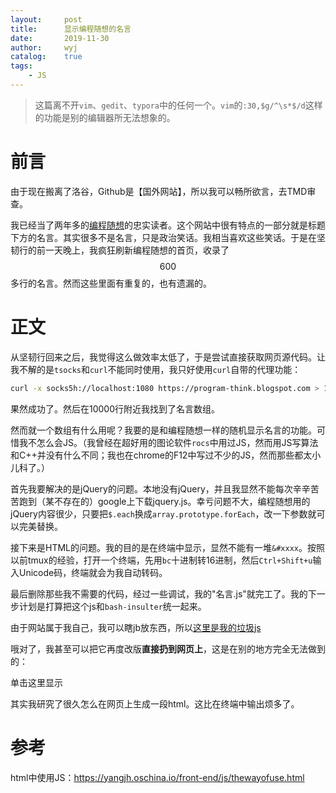 ```yaml
---
layout:		post
title:		显示编程随想的名言
date:		2019-11-30
author:		wyj
catalog:	true
tags:
    - JS
---
```


> 这篇离不开`vim`、`gedit`、`typora`中的任何一个。`vim`的`:30,$g/^\s*$/d`这样的功能是别的编辑器所无法想象的。

# 前言

由于现在搬离了洛谷，Github是【国外网站】，所以我可以畅所欲言，去TMD审查。

我已经当了两年多的[编程随想](https://program-think.blogspot.com/)的忠实读者。这个网站中很有特点的一部分就是标题下方的名言。其实很多不是名言，只是政治笑话。我相当喜欢这些笑话。于是在坚韧行的前一天晚上，我疯狂刷新编程随想的首页，收录了$$600$$多行的名言。然而这些里面有重复的，也有遗漏的。

# 正文

从坚韧行回来之后，我觉得这么做效率太低了，于是尝试直接获取网页源代码。让我不解的是`tsocks`和`curl`不能同时使用，我只好使用`curl`自带的代理功能：

```bash
curl -x socks5h://localhost:1080 https://program-think.blogspot.com > 1.html
```

果然成功了。然后在10000行附近我找到了名言数组。

然而就一个数组有什么用呢？我要的是和编程随想一样的随机显示名言的功能。可惜我不怎么会JS。（我曾经在超好用的图论软件`rocs`中用过JS，然而用JS写算法和C++并没有什么不同；我也在chrome的F12中写过不少的JS，然而那些都太小儿科了。）

首先我要解决的是jQuery的问题。本地没有jQuery，并且我显然不能每次辛辛苦苦跑到（某不存在的）google上下载jquery.js。幸亏问题不大，编程随想用的jQuery内容很少，只要把`$.each`换成`array.prototype.forEach`，改一下参数就可以完美替换。

接下来是HTML的问题。我的目的是在终端中显示，显然不能有一堆`&#xxxx`。按照以前tmux的经验，打开一个终端，先用`bc`十进制转16进制，然后`Ctrl+Shift+u`输入Unicode码，终端就会为我自动转码。

最后删除那些我不需要的代码，经过一些调试，我的"名言.js"就完工了。我的下一步计划是打算把这个js和`bash-insulter`统一起来。

由于网站属于我自己，我可以瞎jb放东西，所以[这里是我的垃圾js](https://2o181o28.github.io/js/program-think.js)

哦对了，我甚至可以把它再度改版**直接扔到网页上**，这是在别的地方完全无法做到的：

<script type='text/javascript'>
function assert(bCondition, sDesc)
{
  if(!bCondition)
  {
    sDesc = (sDesc || "Assertion failed!");
    throw (typeof Error !== "undefined") ? new Error(sDesc) : sDesc;
  }
}
String.prototype.multiReplace = function(arrSyntax)  // helper
{
  assert(Array.isArray(arrSyntax), "String.multiReplace: Invalid 'arrSyntax'!");
  var sRtn = this;
  arrSyntax.forEach(syntax => (sRtn = sRtn.replace(syntax[0], syntax[1]) ));
  return sRtn;
};
m_mapMaxim =
  {
    arrDefault : [
      "一个人的价值, 在于他贡献了什么, 而不在于他获得了什么!	@爱因斯坦",
      "你若喜爱你自己的价值, 你就得给世界创造价值!	@歌德",
      "我从来不把安逸和享乐当作生活目的; 	对这种伦理基础, 我称之为[猪栏的理想]	@爱因斯坦	/2012/04/weekly-share-0.html",
      "未经反思自省的人生不值得去过	The unexamined life is not worth living.	@苏格拉底 (哲学之父)",
      "大多数人在20到30岁就已经过完自己的一生; 	一过了这个年龄段, 他们就变成自己的影子, 以后的生命只是在不断重复自己...	@<约翰.克里斯朵夫>罗曼.罗兰 (作家 诺贝尔奖得主)",
      "活着, 如同生命最后一天般活着; 	学习, 如同永远活着般学习!	@圣雄甘地 (印度国父)",
      "人所面对的绝境, 在很多情况下都不是生存的绝境, 而是[精神]的绝境!",
      "世上只有一种英雄主义 -- 就是在认清生活的真相之后依然热爱生活	@罗曼.罗兰 (作家 诺贝尔奖得主)",
      "人的一切痛苦都是源于对自己无能的愤怒	@王小波 (作家)",
      "Stay hungry. Stay foolish.	@乔布斯引自<全球概览>	/2012/04/weekly-share-0.html",
      "人生中最大的两个财富是: 你的[才华]和你的[时间]&#12290;	才华越来越多而时间越来越少&#12290;我们的一生就是用时间来换取才华&#12290;",
      "拥有追随自己内心与直觉的勇气 -- 你的内心与直觉多少已经知道你真正想要成为什么样的人	Have the courage to follow your heart and intuition. They somehow already know what you truly want to become.	@乔布斯	/2012/04/weekly-share-0.html",
      "善良比聪明重要 -- 聪明是一种天赋, 而善良是一种选择	Cleverness is a gift, kindness is a choice.	@贝佐斯 (亚马逊公司创始人)",
      "我每天都自问: '如果今天是我生命的最后一天, 我还会做今天要做的事情吗?'	如果连续很多天得到[否定]的回答, 那我就需要作出一些改变了&#12290;	@乔布斯	/2012/04/weekly-share-0.html",
      "预测未来最好的方法就是去创造未来	@林肯 (美国前总统)",
      "没有人可以回到过去, 重新开始; 	但谁都可以从现在开始, 书写一个全然不同的结局!",
      "人生最大的痛苦不是失败	而是没有经历自己想要经历的一切",
      "许多人所谓的成熟, 不过是被习俗磨去了棱角, 变得世故而实际了; 那不是成熟, 而是精神的早衰和个性的夭亡!	真正的成熟, 应当是独特个性的形成, 真实自我的发现, 精神上的结果和丰收&#12290;	@<在世纪的转折点上>尼采 (哲学家 思想家)",
      "这辈子没法做太多的事情, 所以每一件都要做到精彩绝伦!	@乔布斯",
      "你的时间有限, 所以不要浪费时间去重复别人的生活!	Your time is limited, so don`t waste it living someone else`s life.	@乔布斯	/2012/04/weekly-share-0.html",
      "每个人出生的时候都是原创	可悲的是很多人渐渐都成了盗版",
      "时间会刺破青春的华丽精致 	会把平行线刻上美人的额角 	会吃掉稀世之珍和天生丽质 	什么都逃不过它横扫的镰刀	@莎士比亚",
      "死亡是生命中最好的发明 -- 它把旧的清除以便给新的让路	@乔布斯",
      "一年之计 莫如树谷	十年之计 莫如树木	终身之计 莫如树人	@<管子>",
      "非淡泊无以明志	非宁静无以致远	@<淮南子>刘安",
      "你若不想做, 总能找到借口	你若想做, 总会找到方法	@阿拉伯谚语",
      "想得到你从未拥有过的东西	就必须做你从未做过的事情",
      "你若失去了财产, 你只失去了一点儿; 	你若失去了荣誉, 你就失去了许多; 	你若失去了勇气, 你就把一切都失去了!	@歌德",
      "那不能杀死我的, 使我更强!	What does not kill me, makes me stronger.	@尼采 (哲学家 思想家)	/2018/12/Book-Review-Antifragile-Things-That-Gain-from-Disorder.html",
      "对爱情的渴望, 对知识的追求, 对人类苦难不可遏制的同情心, 这三种纯洁而无比强烈的激情支配着我的一生&#12290;	Three passions, simple but overwhelmingly strong, have governed my life: the longing for love, the search for knowledge, and unbearable pity for the suffering of mankind.	@<我为什么而活着>罗素 (哲学家 数学家 思想家)",
      "围在城里的人想逃出来, 城外的人想冲进去; 	对婚姻也罢, 职业也罢, 人生的愿望大都如此!	@<围城>钱钟书",
      "授人以鱼不如授人以渔!	授人以鱼只救一时之急, 授人以渔则可解一生之需!	(注: 这也是俺博客的宗旨)"
    ],
    arrThink : [
      "兴趣是最好的老师	@爱因斯坦	/2015/12/Hobbies-and-Interests.html",
      "知识上的投资总能得到最好的回报	@富兰克林 (美国开国元勋 物理学家 作家)	/2013/09/knowledge-structure.html",
      "学习不是填满水桶, 而是点燃火焰!	Education is not the filling of a pail but the lighting of a fire.	@叶芝 (爱尔兰诗人)",
      "我唯一能确定的就是自己的[无知]	I know nothing except the fact of my ignorance.	@苏格拉底 (哲学之父)",
      "真正的无知[不是]知识的贫乏	而是拒绝获取知识	@波普尔 (哲学家 思想家)",
      "读书是在别人思想的帮助下建立自己的思想	@尼古拉.鲁巴金 (作家)	/2013/04/how-to-read-book.html",
      "不要盲目地崇拜任何权威 -- 因为你总能找到相反的权威	@罗素 (哲学家 数学家 思想家)	/2014/05/fans-and-idolatry.html",
      "不必为自己的独特看法而害怕	因为我们现在所接受的常识都曾是独特看法	@<自由思想的十诫>罗素 (哲学家 数学家 思想家)",
      "仅仅凭借信仰跟从就等于[盲从]	To follow by faith alone is to follow blindly.	@富兰克林 (美国开国元勋 物理学家 作家)",
      "想象力比知识更重要!	因为知识是有限的, 而想象力概括着世界的一切, 推动着进步, 并且是知识进化的源泉	@爱因斯坦",
      "要打破人的偏见比崩解一个原子还难!	@爱因斯坦",
      "大多数人宁愿相信[美丽的谎言]	而不愿意直面[丑陋的真相]",
      "你要按你所想的去生活	否则你迟早会按你所生活的去想",
      "知人者智 自知者明	胜人者有力 自胜者强	@<道德经>",
      "大多数人宁愿死去也不愿思考	事实上他们也确实到死都没有思考	@罗素 (哲学家 数学家 思想家)",
      "对知识分子而言, 成为思维的精英比成为道德的精英更重要!	@王小波 (作家)",
      "只有两样东西可能是无限的 -- 宇宙的大小和人类的愚蠢	不过, 对于前者我不太确定 :-)	@爱因斯坦"
    ],
    arrProgram : [
      "没有银弹(万能药)	NO silver bullet	@<人月神话>Fred Brooks (图灵奖得主)	/2009/03/book-review-mythical-man-month.html",
      "编程的艺术就是处理复杂性的艺术	@Edsger Dijkstra (图灵奖得主)",
      "简单即是美	Simple is beautiful",
      "简单是可靠的先决条件	Simplicity is prerequisite for reliability.	@Edsger Dijkstra (图灵奖得主)",
      "优秀软件的作用是让复杂的东西看起来简单	@Grady Booch (UML 创始人之一)",
      "设计软件有两种方法: 一种是简单到极致而明显没有缺陷; 另一种是复杂到极致以至于没有明显的缺陷&#12290;前者要难得多!	There are two ways of constructing a software design: One way is to make it so simple that there are obviously no deficiencies, and the other way is to make it so complicated that there are no obvious deficiencies. The first method is far more difficult.	@C.A.R.Hoare (图灵奖得主 算法大牛)",
      "优秀的设计在不断地演化	糟糕的设计在不断地打补丁",
      "最纯粹&#12289;最抽象的设计难题就是设计桥梁 -- 你面对的问题是: 如何用最少的材料, 跨越给定的距离&#12290;	@保罗.格雷汉姆 (顶级黑客 硅谷创业教父)",
      "从不同的层次审视你的设计",
      "在软件[可重用]之前先得[可用]	@Ralph Johnson (设计模式四人帮之一)",
      "软件设计就像做爱, 一次犯错, 你要用余下的一生来维护 :-)	@Michael Sinz",
      "更好的工具未必能做出更好的设计",
      "好的程序员是那种过单行道马路都要往两边看的人	@Doug Linder",
      "好的程序代码本身就是最好的文档	@<代码大全>Steve McConnell",
      "程序必须首先让人类可以理解 然后顺便让机器能执行	@<SICP>",
      "假如程序代码和注释不一致, 那么很可能两者都是错的!	When code and comments disagree, both are probably wrong.	@Norm Schryer (贝尔实验室科学家)",
      "你写下的任何代码, 六个月后再去看, 都像是别人写的 :-)	@Tom Cargill (贝尔实验室科学家)",
      "程序员花90%的时间完成90%的代码量, 	但是剩下的10%代码要再花费90%的开发时间 (90-90法则)	@Tom Cargill (贝尔实验室科学家)",
      "不能影响你编程观点的语言, 不值得你去学!	@Alan Perlis (第一个图灵奖得主)",
      "世界上只有两种编程语言 -- 要么充满了抱怨; 要么没人使用 :-)	@Bjarne Stroustrup (C++ 之父)",
      "没有哪种编程语言能阻止程序员写出糟糕的代码, 不管这种语言的结构有多么好!	@Larry Flon",
      "C 语言诡异离奇, 缺陷重重, 但却获得了巨大的成功 :-)	@Dennis Ritchie (C 语言之父 Unix 之父)",
      "(相对 C 而言)在 C++ 里, 想搬起石头砸自己的脚更为困难了; 	不过一旦你真这么做了, 整条腿都得报销 :-)	@Bjarne Stroustrup (C++之父)",
      "Java 与 JavaScript 的关系, 如同雷锋与雷峰塔的关系 :-)",
      "在理论上, 理论和实践是没有差异的; 但在实践中, 是有差异的!	In theory, there is no difference between theory and practice. But in practice, there is.	@Snepscheut",
      "在进度落后的项目中增加人手只会导致进度更加落后	@<人月神话>Fred Brooks (图灵奖得主)	/2009/03/book-review-mythical-man-month.html",
      "用代码行数测算软件开发进度 如同 按重量测算飞机的制造进度	@比尔.盖茨",
      "在水上行走和按需求文档开发软件都很容易 -- 前提是它们都处于冻结状态	@Edward V Berard",
      "乐观主义是软件开发的职业病	用户反馈则是其治疗方法	@Kent Beck (Extreme Programming 之父)",
      "软件开发是一场程序员和上帝的竞赛: 	程序员要开发出更强更好&#12289;连傻瓜都会用的软件; 而上帝在努力创造更傻的傻瓜&#12290;	到目前为止, 一直是上帝赢 :-)	@Rick Cook",
      "如果建筑工人像程序员写软件那样盖房子, 那第一只飞来的啄木鸟就能毁掉人类文明 :-)	@Gerald Weinberg (软件工程大牛)",
      "如果说调试(debug)是去除 bug 的过程, 那么编程就是制造 bug 的过程&#12290;	@Edsger Dijkstra (图灵奖得主)",
      "要在自己的代码里找 bug 是很难的; 	而当你认为你的代码没有错误时, 找 bug 就更难了!	@<代码大全>Steve McConnel",
      "调试代码比写代码更困难; 	因此, 如果你尽自己所能写出了最复杂的代码, 你将没有更大的智慧去调试它 :-)",
      "过早的优化是万恶之源	Premature optimization is the root of all evil.	@Donald Knuth (图灵奖得主 算法大牛)",
      "Tape is Dead, Disk is Tape, Flash is Disk, RAM Locality is King!	@Jim Gray (图灵奖得主 数据库大牛)",
      "软件就像[性] -- 免费的时候更好 :-)	Software is like sex, it`s better when it`s free.	@Linus Torvalds (Linux 之父)"
    ],
    arrPolity : [
      "在民主国家, 最高原则是全民的利益而不是统治者的利益&#12290;	服从民主国家的统治权并不会使人变为奴隶, 而是使人变为公民&#12290;	@斯宾诺莎 (哲学家 思想家)",
      "国家为人而立, 而非人为国家而活&#12290;	国家的最高使命是保护个人, 使其有机会发展成为有创造才能的人&#12290;	@爱因斯坦",
      "如果政府不能解决问题, 那它本身就成为问题!	@里根 (美国前总统)",
      "民众不应该害怕他们的政府, 政府才应该害怕它的民众!	People should not be afraid of their governments. Governments should be afraid of their people.	@电影<V怪客&#65295;V字仇杀队>	/2011/11/film-v-for-vendetta.html",
      "制造恐惧是专制政府的终极武器	@电影<V怪客&#65295;V字仇杀队>	/2011/11/film-v-for-vendetta.html",
      "宪法的基本原则是: 个人可以做任何事情, 除非法律禁止; 政府不能做任何事情, 除非法律许可&#12290;	@约翰.洛克 (哲学家 思想家)",
      "财产不应公有, 权力不应私有 -- 否则将会坠入地狱!	@约翰.洛克 (哲学家 思想家)",
      "没有财产权就没有正义	@哈耶克 (诺贝尔经济学奖得主 政治思想家)",
      "爱国者的责任就是保护国家不受政府侵犯	@托马斯.潘恩 (政治思想家)",
      "[反抗政府]的精神, 在某些场合是如此珍贵, 我希望它永远保持活跃!	@托马斯.杰斐逊 (美国前总统 <独立宣言>起草人)",
      "没有投票权的征税就是暴政	@詹姆斯.奥蒂斯 (美国独立时期评论家)",
      "当法律失去公正 则反抗成为义务	When injustice becomes law, resistance becomes duty.",
      "自由不是想做什么就做什么; 自由是教会你不想做什么就可以不做什么!	Freedom is not letting you do whatever you wanna but teaching you not to do the things you don`t wanna do.	@<实践理性批判>康德 (哲学家 思想家)",
      "牺牲[基本自由]来换取暂时的安全, 最后既得不到安全也得不到自由!	@富兰克林 (美国开国元勋 物理学家 作家)",
      "民主制度在[自由]中寻求平等	社会主义制度在[奴役]中寻求平等	@哈耶克 (诺贝尔经济学奖得主 政治思想家)",
      "现在有人对你们说: '牺牲你们个人的自由, 去求国家的自由!'	我要对你们说: '争取个人的自由, 就是争取国家的自由; 争取个人的人格, 就是争取国家的国格&#12290;自由平等的国家不是一群奴才建造得起来的!'	@胡适 (思想家)	/2013/11/weekly-share-57.html",
      "美国人来了, 有面包有自由; 	苏俄来了, 有面包无自由; 	中共来了, 无面包无自由!	@胡适 (思想家)	/2014/07/artists-and-ccp.html",
      "告诉你我的孩子, 在你一生中有许多事值得争取, 但[自由]无疑是最重要的!	永远不要带着脚镣, 过奴隶的生活!	@电影<勇敢的心>",
      "法律本身并不能保证言论自由; 要做到这一点, 必须所有人都有包容精神&#12290;	Laws alone can not secure freedom of expression;	in order that every man present his views without penalty there must be spirit of tolerance in the entire population.	@爱因斯坦",
      "亲爱的同胞们, 不要问你们的国家能为你们做些什么, 而要问你们能为国家做些什么?	全世界的公民们, 不要问美国愿意为你们做些什么, 而应该问我们在一起能为人类的自由做些什么?	(注: 这句名言经常被有意省略了第2段)	@肯尼迪 (美国前总统)",
      "自由人不会去问: '他的国家能为他做些什么?'	也不会去问: '他能为他的国家做些什么?'	他们问的是: '我和我的同胞们能通过政府做些什么?'	@米尔顿.弗里德曼 (诺贝尔经济学奖得主)",
      "解放一个习惯于被奴役的民族	比	奴役一个习惯于自由的民族	更难	@孟德斯鸠 (启蒙思想家)	/2012/06/stockholm-syndrome.html",
      "将愚人从他们所敬拜的锁链下解放出来是非常困难的	@伏尔泰 (启蒙思想家)	/2012/06/stockholm-syndrome.html",
      "专政与民主是对立的统一, 人民民主是基础, 只有充分民主才能有专政; 	脱离了民主就成了[法西斯专政]!	@胡耀邦 谈'人民民主专政'",
      "如果人民不欢迎我们, 我们就该下台了!	@胡耀邦",
      "民主是自下而上争取的	不是自上而下赐予的	@方励之 (科学家 政治异议人士)",
      "民主并非只是选举投票; 	它是生活方式, 是思维方式, 是你每天呼吸的空气, 举手投足的修养, 个人回转的空间...	@龙应台 (台湾作家)",
      "共产主义是一种伪科学, 演变成一种伪宗教, 最终表现为僵化的集权式的邪恶政治集团!	@<共产主义实录>Richard Pipes",
      "作为一名预言家, 马克思失败的原因, 完全在于历史主义的贫乏!	@<历史决定论的贫困>波普尔 (哲学家 思想家)",
      "尝试创建人间天堂, 最终只会创造出地狱!	The attempt to make heaven on earth invariably produces hell.	@波普尔 (哲学家 思想家)",
      "总是使一个国家变成人间地狱的东西, 恰恰是人们试图将其变成天堂!	What has always made the state a hell on earth has been precisely that man has tried to make it heaven.	@荷尔德林 (哈耶克<通往奴役之路>第2章把此句作为引言)",
      "如何判断什么样的人是共产主义者捏? 共产主义者就是那些[阅读]了马克思和列宁著作的人; 	那么, 什么样的人是反共产主义者捏? 反共产主义者是那些[理解]了马克思和列宁著作的人&#12290;	@里根 (美国前总统)",
      "年青的时候不相信社会主义, 那是缺乏良心; 	年老的时候还相信社会主义, 那是缺乏头脑!	A young man who isn`t a socialist hasn`t got a heart. An old man who is a socialist hasn`t got a head.	@克列蒙梭 (法国政治家)",
      "共产主义最大的优越性体现在 -- 可以克服别的主义下根本不存在的困难 :-)",
      "我们生下来时, 共产党就贪脏枉法/独裁专政/践踏人权/出卖国土 -- 这是我们一代人的无奈; 	等到我们的孩子长大了, 共产党依然故我甚至变本加厉 -- 那就是我们这代人的无能!",
      "高等教育的价值在于培训思维, 而不在于传授事实!	The value of a college education is not the learning of many facts but the training of the mind to think.	@爱因斯坦",
      "成功的教学所需要的不是强制	而是激发学生的欲望	@托尔斯泰 (作家)",
      "花在孩子身上的钱和孩子的修养之间[没有]任何关系, 甚至成反比!	在子女教育方面, 父母应该投入的是[时间], 而不是金钱!	@大前研一 (日本经济评论家)",
      "父母们最根本的缺点, 在于想要自己的孩子为自己争光&#12290;	The fundamental defect of fathers is that they want their children to be a credit to them.	@罗素 (哲学家 数学家 思想家)",
      "父母在教育孩子时, 通常只是让他们适应当前的世界 -- 哪怕当前是个堕落的世界&#12290;	@康德 (哲学家 思想家)",
      "小时候一个劲地教你做好人, 长大了一个劲地教你做坏人 -- 这就是[中国式教育]",
      "任何专制国家的教育, 其目的都是在极力降低国民的心智&#12290;	@孟德斯鸠 (启蒙思想家)",
      "古代愚民政策是不许民众受教育	现代愚民政策是只许民众受洗脑教育",
      "全中国只有一所学校, 就是党校 -- 其它的学校都是分校!	@陈丹青 (艺术家)",
      "洗脑教育要塑造的, 不是铁屋中沉睡的人, 而是[装睡]的人; 	因为沉睡的人你总有办法唤醒, 但是你永远无法唤醒装睡的人!",
      "当你试图了解你的祖国, 你已经走上了犯罪道路!	@艾未未 (艺术家 持不同政见者)",
      "以前学英语是为了更好地了解外国	现在学英语是为了更好地了解中国",
      "我不同意你的观点	但是我誓死捍卫你说话的权利	@伏尔泰 (启蒙思想家)	/2014/02/freedom-of-speech.html",
      "若批评不自由	则赞美无意义	@法国<费加罗报>的宗旨",
      "如果你来到一个陌生的国家, 看到报纸上全是好消息; 	我敢打赌, 这个国家的好人都在监狱里!	@帕特.莫尼汉(美国参议员 社会学家)",
      "你可以暂时地蒙骗所有人, 也可以永久地蒙骗部分人; 	但你不可能永久地蒙骗所有人!	You can fool all the people some of the time, some of the people all the time, but you can NOT fool all the people all the time.	@林肯 (美国前总统)",
      "宁鸣而死	不默而生	@范仲淹",
      "在大欺骗的时代, 说出真相就是革命行为!	@乔治.奥威尔 (<1984>作者)",
      "即使有一天, 党宣布'2+2=5', 你也不得不相信它 :-(	@<1984>乔治.奥威尔	/2009/06/book-review-1984.html",
      "艺术家用谎言揭露真相	政治家用谎言掩盖真相	Artists use lies to tell the truth, while politicians use them to cover the truth up.	@电影<V怪客&#65295;V字仇杀队>	/2011/11/film-v-for-vendetta.html",
      "世上最难的两件事: 把自己的思想装进别人的脑袋, 把别人的钞票装进自己的口袋 -- 共产党都做到了",
      "在我们苏联, 谎言已不仅仅是道德问题, 而是国家的支柱!	@索尔仁尼琴 (诺贝尔奖得主 政治异议人士)",
      "谎言重复千遍就是真理!	@戈培尔 (纳粹德国宣传部长)",
      "报纸的任务就是把统治者的意志传递给被统治者, 使他们视地狱为天堂!	@戈培尔 (纳粹德国宣传部长)",
      "人民大多数比我们想象的要蒙昧得多, 所以宣传的本质就是坚持简单和重复!	@戈培尔 (纳粹德国宣传部长)",
      "要撒谎就撒弥天大谎 -- 因为弥天大谎往往具有某种可信的力量	民众在大谎和小谎之间更容易成为前者的俘虏	@戈培尔 (纳粹德国宣传部长)",
      "即使不封杀媒体, 也要让媒体感到自己随时可能被封杀, 从而让媒体展开[自我审查]	@戈培尔 (纳粹德国宣传部长)	/2012/12/censorship-in-china.html",
      "中共是这样的政党 -- 既千方百计阻止你知道真相, 又千方百计指责你不明真相",
      "如果把中宣部的官员和卫生部的官员对调, 那么中国既有了言论自由, 也有了食品安全 :-)",
      "中国共产党是一心一意为人民服务的政党 -- 你想拒绝它的服务都不行 :-(",
      "如果我说'张三的媳妇要忠于李四', 你一定认为我思维混乱; 	可如果我说'人民的军队要忠于党', 你是不是立刻感觉到满满的正能量?",
      "索马里海盗说: 买面包只能吃一天, 买把枪能吃一辈子!	中国共产党说: 枪杆子里出政权!",
      "中国没有多少'人民内部矛盾', 主要是'党和人民的矛盾'; 	党反复提'人民内部矛盾', 其实是挑拨离间!",
      "欧美的精英们已经不再为生存而担忧, 不用因恐惧而说话; 	而中国的精英们还在为民主自由而耗尽精力甚至生命!",
      "如果鲁迅活在这个年代	他的博客首先会被和谐, 然后被有关部门请去喝茶, 最后以'煽动颠覆国家罪'被捕入狱...",
      "一个国家的监狱里有一个良心犯, 这个国家就不会有良心; 	有两个, 这个国家就让人恶心; 	有三个, 这就不是国家; 	有四个, 亡国就是解放!	@昂山素季 (缅甸民运领袖)",
      "天朝知识分子分三类: 1 沉默的大多数 2 公共知识分子 3 '公公'知识分子",
      "一百年了都没长进 -- 上面还是慈禧, 下面还是义和团!	@资中筠 (中国社科院学者)",
      "要以世界的眼光看中国	不要以中国的眼光看世界	@周有光 (语言学家 经济学家)",
      "'中国模式'的核心竞争力就是[压榨劳动力]	@谢国忠 (经济学家)",
      "中国比小说更离奇	@钟祖康 (作家)",
      "道德在书本里, 榜样在电视里, 国土在肺里, 爱情在房产证里, 幸福感在梦里...	这就是中国特色",
      "拜金不可怕, 可怕的是: 在一个不吃不喝也要几百年才能买房的社会却不许拜金; 	低俗不可怕, 可怕的是: 在一个几千万男生找不到女友, 同龄少女都被老男人包养的国度却不准低俗!",
      "某微信群, 一帮'爱国者'在讨论哪个国家最反华? 于是开始列举: 	限制华人自由出入, 限制华人买房买车, 限制华人子女就学, 对华人收更高的税, 强制华人买更贵的汽油, 给华人吃地沟油毒奶粉, 限制华人生孩子...	最后所有人都不说话了",
      "先帝爷留下一个烂摊子; 	第二代治理者的办法是头疼医头, 脚疼医脚, 虽然去不了病根儿, 但起码减轻症状, 让你以为治好了; 	第三代是头疼医脸, 脚疼也医脸 -- 对他们来说, 能否治好无所谓, 面子最重要; 	这一代更邪乎了, 头疼堵嘴, 脚疼也堵嘴 -- 只要喊不出疼, 就算没病!",
      "在天朝, 可怕的不是逼良为娼; 	而是逼良为娼之后, 再来扫黄!",
      "郭敬明和唐骏的共同点是 -- 他们这类人越成功, 就说明我们这个社会越失败!",
      "不是具有中国特色的社会主义	而是具有中国特色的社会达尔文主义",
      "权力导致腐败, 绝对的权力导致绝对的腐败!	@阿克顿勋爵 (政治思想家)",
      "一切拥有权力的人都有滥用权力为自己谋求私利的倾向	@孟德斯鸠 (启蒙思想家)	/2014/07/corruption-and-form-of-government.html",
      "一群[亿万富豪]在人民大会堂里开两会 -- 他们管自己叫[无产阶级先锋队]	/2012/03/national-people-congress.html",
      "中国人民是伟大的 -- 用全球7%的耕地养活了全球50%的公务员, 并承受全球70%的官员腐败 :-(",
      "取之愚民 用之移民 -- 天朝官员的财富之道",
      "所谓'摸着石头过河'就是 -- 群众们都过河了, 官员们还在那里假装摸石头",
      "罗马之所以是这样的罗马	因为市民就是这样的市民	This City is what it is because our citizens are what they are.	@柏拉图",
      "一个肮脏的国家, 如果人人讲规则而不是空谈道德, 最终会变成一个有人味儿的正常国家, 道德自然会逐渐回归; 	反之, 一个干净的国家, 如果人人都不讲规则却大谈道德&#12289;谈高尚, 天天没事儿就讲道德规范, 人人大公无私, 最终这个国家会堕落成为一个伪君子遍布的肮脏国家!	@胡适 (思想家)	/2013/11/weekly-share-57.html",
      "你要看一个国家的文明, 只需考察三件事: 	第一, 看他们怎样待小孩子	第二, 看他们怎样待女人	第三, 看他们怎样利用闲暇的时间	@胡适 (思想家)	/2011/02/book-review-chinese-characteristics.html",
      "做奴隶虽然不幸, 但并不可怕, 因为知道挣扎, 毕竟还有挣脱的希望; 	若是从奴隶生活中寻出美来, 赞叹, 陶醉, 就是万劫不复的奴才了!	@鲁迅	/2012/06/stockholm-syndrome.html",
      "自有历史以来, 中国人是一向被[同族]屠戮&#12289;奴隶&#12289;敲掠&#12289;刑辱&#12289;压迫下来的, 	非人类所能忍受的楚痛, 也都身受过&#12290;	每一考查, 真教人觉得不像活在人间&#12290;	@鲁迅	/2011/02/book-review-chinese-characteristics.html",
      "信仰不能当饭吃, 所以不重要; 民主不能当饭吃, 所以不重要; 自由不能当饭吃, 所以不重要...	对中国人来说, 不能当饭吃的, 都不重要!	我们信奉了猪的生活原则, 也就得到了猪的命运 -- 迟早给别人当饭吃",
      "如果民众以猪的方式思考	那么统治者就会以屠夫的方式行事",
      "与恶魔战斗的勇士, 要小心自己也变成恶魔!	当你长久地凝视深渊, 深渊也在凝视着你!	@尼采 (哲学家 思想家)",
      "真的猛士敢于在一个不正常的国家做一个正常的人",
      "一旦你习惯了戴面具的生活	你的脸将变得跟面具一样	@电影<V怪客&#65295;V字仇杀队>	/2010/11/institutionalize.html",
      "每当有事情发生, 懦夫会问: '这么做安全吗?'	患得患失者会问: '这么做明智吗?'	虚荣者会问: '这么做受欢迎吗?'	但是良知只会问: '这么做正确吗?'	@马丁.路德.金 (美国人权领袖)",
      "人道主义的含义是 -- 从不以[人]作为牺牲来达到某一目的	@施韦策 (诺贝尔和平奖得主)",
      "无限的宽容必将导致宽容的消失	Unlimited tolerance must lead to the disappearance of tolerance.	@波普尔 (哲学家 思想家)",
      "雪崩时, 没有一片雪花觉得自己有责任	@伏尔泰 (启蒙思想家)"
    ],
    arrHistory : [
      "谁控制过去, 谁就控制未来; 	谁控制现在, 谁就控制过去!	Who controls the past controls the future. Who controls the present controls the past.	@<1984>乔治.奥威尔	/2009/06/book-review-1984.html",
      "以铜为镜 可以正衣冠	以史为镜 可以知兴替	以人为镜 可以明得失	@李世民 (唐太宗)",
      "人类从历史中学到的唯一教训就是 -- 人类没有从历史中学到任何教训!	@汤因比 (历史学家)",
      "每个强国的命运都受两个因素支配 -- 内在的和外来的冲突, 也就是所谓[革命]与[战争]!	一个国家如果不是因为衰弱, 就绝不会主动谋求和平; 	而使它们衰弱得最快的, 正是所谓的[安全感]!	@<西方军事史>约翰.富勒",
      "人们总以为自己生活的时代糟糕透顶, 总是向往过去的黄金时代; 	但在我们如今认为是身处黄金年代的那些人看来, 他们当时所处的世界同样是苍白无力的!	@伍迪.艾伦 (作家 编剧 导演)",
      "中国人最悲哀的就是 -- 刚被历史的车轮碾过, 还没来得及爬起来, 发现历史在倒车 :-("
    ],
    arrMilitary : [
      "战争是流血的政治	政治是不流血的战争	@<战争论>克劳塞维茨",
      "百战百胜, 非善之善者也; 不战而屈人之兵, 善之善者也&#12290;	故上兵伐谋, 其次伐交, 其次伐兵, 其下攻城&#12290;	@<孙子兵法>孙武",
      "知己知彼 百战不殆	不知彼而知己 一胜一负	不知彼不知己 每战必殆	@<孙子兵法>孙武",
      "投之亡地然后存	陷之死地然后生	@<孙子兵法>孙武",
      "兵无常势, 水无常形; 	能因敌变化而取胜者, 谓之神!	@<孙子兵法>孙武"
    ],
    arrManagement : [
      "管理是一种实践	其本质不在于[知]而在于[行]	其验证不在于[逻辑]而在于[成果]	@彼得.德鲁克 (管理学之父)",
      "企业无法持续成长壮大, 反而每况愈下濒临破产的最主要原因是 -- 当企业老板不应该做决策的时候, 却仍然紧握着决策权不放; 	企业应该尽可能将决策权放到最低层级, 越接近行动的现场越好!	@彼得.德鲁克 (管理学之父)",
      "管理是一项工作, 但它本身并[不是]全职工作&#12290;	在设计一项管理职务时, 要把[管理]与[工作](即一个人的'特殊职能'与'本身职务')结合起来&#12290;	一般而言, 管理人员应该既是一个管理人员, 又是一位专业人员&#12290;	@彼得.德鲁克 (管理学之父)",
      "用人不在于如何减少人的短处	而在于如何发挥人的长处	@彼得.德鲁克 (管理学之父)",
      "企业最大的资产是人	@松下幸之助 (号称日本经营之神)",
      "你想雇用的人必须具备3种品质: 正直诚实, 聪明能干, 精力充沛; 	如果缺少第一种, 后两种品质会要你命!	@巴菲特	/2009/04/defect-of-hire.html",
      "以用户为中心 其它一切纷至沓来	@Google 信条",
      "只有偏执狂才能生存	@Andy Grove (英特尔公司创始人之一, 前任 CEO)	/2016/04/Andy-Grove-Quotes-on-Leadership.html",
      "我们没有不懂技术的管理人员	因为寻求技术和管理的平衡毫不费力	@比尔.盖茨",
      "伟大的车工值得给他几倍于普通车工的薪水; 	但一个伟大的程序员, 其价值相当于普通程序员的一万倍!	@比尔.盖茨",
      "我的管理风格既不是美国的个人主义, 也不是日本的共识主义, 而是独特的达尔文主义(适者生存)!	@比尔.盖茨",
      "当你用一个手指指着某人时, 请注意其它三个手指在指哪儿?	@Gerald Weinberg (软件工程大牛)	/2009/07/book-review-are-your-lights-on.html",
      "己所不欲	勿施于人	@<论语>",
      "水至清则无鱼	人至察则无徒	@<汉书 东方朔传>",
      "获得信任的技巧就是 -- 避免使用任何技巧	@Gerald Weinberg (软件工程大牛)",
      "不怕神一样的对手	就怕猪一样的队友"
    ],
    arrEconomy : [
      "我也会有恐惧和贪婪, 只不过是 -- 在大众贪婪时恐惧, 在大众恐惧时贪婪!	@巴菲特",
      "控制风险的最好办法是深入思考, 而不是投资组合!	@巴菲特",
      "价值投资不能保证一定盈利	但价值投资提供了通向成功的[唯一]机会	@巴菲特",
      "我从事投资时会观察一家公司的[全貌]	而大多数投资人只盯着它的[股价]	@巴菲特",
      "投资成功与否并非取决于你了解的东西, 而在于你能否老老实实地承认你所不知道的东西!	投资人并不需要做对很多事情, 重要的是不要犯重大的错误!	@巴菲特",
      "退潮时便可知道谁在裸泳	@巴菲特",
      "短期而言, 股票市场是个投票机	长期而言, 股票市场是个称重器	@本杰明.格雷厄姆",
      "花自己的钱 办自己的事 -- 既讲节约 又讲效果	花自己的钱 办别人的事 -- 只讲节约 不讲效果	花别人的钱 办自己的事 -- 不讲节约 只讲效果	花别人的钱 办别人的事 -- 不讲节约 不讲效果	@米尔顿.弗里德曼 (诺贝尔经济学奖得主)",
      "中国股市比赌场还[不如] -- 因为在中国股市, 某些人可以看别人的底牌	@吴敬琏 (经济学家)",
      "最多人走的路肯定最安全	但别指望会在这样的路上碰到很多猎物	@纪德 (作家 诺贝尔奖得主)",
      "投资是预测资产收益的活动	投机是预测市场心理的活动	@凯恩斯 (经济学家)"
    ],
    arrGFW : [
      "自由有许多困难, 民主亦非完美; 	然而, 我们从未建造一堵墙, 把我们的人民关在里面, 不准他们离开	@<在柏林墙下的演说>肯尼迪 (美国前总统)	/2009/07/break-through-berlin-wall.html",
      "这些(监狱的)围墙很有趣 -- 起初你痛恨它; 然后你逐渐习惯它; 足够长时间后, 你开始依赖它...	这就是体制化!	@电影<肖申克的救赎>	/2010/11/institutionalize.html",
      "Google 重新发明了搜索	Facebook 重新发明了社交	Apple 重新发明了手机	Amazon 重新发明了书籍	...	天朝重新发明了局域网",
      "翻墙和 OOXX 的相似之处: 	一旦会做就老想做; 做第一次之后觉得天地豁然开朗; 每次做都有快感; 觉得不会做的都是傻逼!",
      "GFW 把中国人挡在无数优秀网站之外, 仿佛在这些网站入口处设置了一道铁门, 上书八个大字: '华人与狗 不得入内'",
      "几十年来, 朝鲜的领导人只有一个, 叫'金胖子'; 	几十年来, 天朝的领导人也只有一个, 叫'敏感词'",
      "大航海时代禁海	大贸易时代禁商	大数据时代禁网",
      "宁要社会主义的局域网	不要资本主义的互联网"
    ],
    arrOthers : [
      "生于忧患	死于安乐	@<孟子 告子下>",
      "合抱之木生于毫末	九层之台起于累土	千里之行始于足下	@<道德经>",
      "海纳百川 有容乃大	壁立千仞 无欲则刚	@林则徐",
      "大胆假设 小心求证	认真做事 严肃做人	@胡适",
      "勿以恶小而为之	勿以善小而不为	@<三国志>陈寿",
      "判断一个人的人品, 不是看他好起来做什么好事, 而是看他坏起来[不做]什么坏事&#12290;",
      "君子之交淡若水	小人之交甘若醴	@<庄子>",
      "不要去欺骗别人 -- 因为你能骗到的, 都是相信你的人",
      "唯一不变的是变化本身!"
    ]
  };  // m_mapMaxim end
  function init()
  {
    var arrTagInfo =
    [
      m_mapMaxim.arrThink,
      m_mapMaxim.arrPolity,
      m_mapMaxim.arrHistory,
      m_mapMaxim.arrMilitary,
      m_mapMaxim.arrProgram,
      m_mapMaxim.arrManagement,
      m_mapMaxim.arrEconomy,
      m_mapMaxim.arrGFW,
      m_mapMaxim.arrOthers
    ];
    var arrMaxim = [];
    arrTagInfo.forEach(x => (arrMaxim=arrMaxim.concat(x)));
    var sMaxim = arrMaxim[Math.floor(Math.random() * arrMaxim.length)];
    var arrPunctMap =  // map HALF width punct to FULL width
    [
      [/\:\-\)/g, "&#9786;"],  [/\:\-\(/g, "&#9785;"],
      [/\</g, "&#12298;"],     [/\>/g, "&#12299;"],
      [/\(/g, "&#65288;"],     [/\)/g, "&#65289;"],
      [/\[/g, "&#12304;"],     [/\]/g, "&#12305;"],
      [/\t/g, "<br/>"],  [/@/g, "&#8212;&#8212;"],       [/ -- /g, "&#8212;&#8212;"],
      [/, /g, "&#65292;"],     [/; /g, "&#65307;"],      [/: /g, "&#65306;"],
      [/\! ?/g, "&#65281;"],   [/\? ?/g, "&#65311;"],    [/\'/g, "&#65282;"]
    ];
    sMaxim = sMaxim.multiReplace(arrPunctMap);
    if(sMaxim.endsWith(".html"))
    {
      sMaxim = sMaxim.replace("<br/>/", "<br/><a href='https://program-think.blogspot.com/")
        .replace(".html", ".html' target='_blank'>与该格言相关的博文</a>");
    }
    document.getElementById("here").innerHTML = sMaxim;
  }
</script>
<p id="here" onclick="init()">单击这里显示</p>

其实我研究了很久怎么在网页上生成一段html。这比在终端中输出烦多了。

# 参考

html中使用JS：https://yangjh.oschina.io/front-end/js/thewayofuse.html
